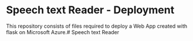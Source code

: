 # Speech text Reader - Deployment
This repository consists of files required to deploy a Web App created with flask on Microsoft Azure.# Speech text Reader
